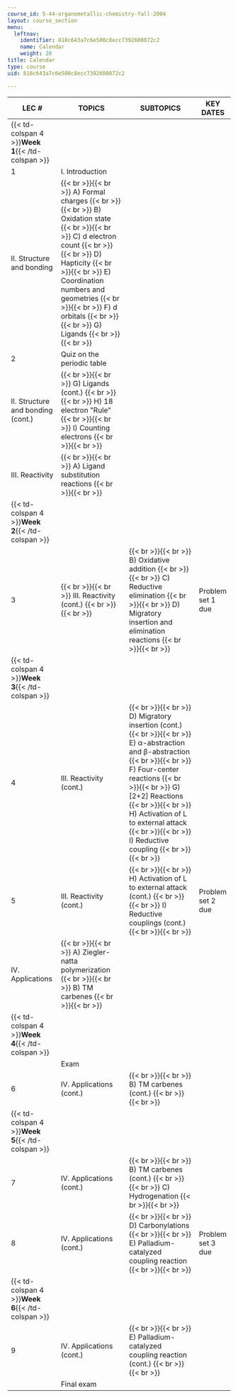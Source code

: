```yaml
---
course_id: 5-44-organometallic-chemistry-fall-2004
layout: course_section
menu:
  leftnav:
    identifier: 818c643a7c6e500c8ecc7392608072c2
    name: Calendar
    weight: 20
title: Calendar
type: course
uid: 818c643a7c6e500c8ecc7392608072c2

---
```


| LEC # | TOPICS | SUBTOPICS | KEY DATES |
| --- | --- | --- | --- |
| {{< td-colspan 4 >}}**Week 1**{{< /td-colspan >}} ||||
| 1 | I. Introduction |  |  |
| II. Structure and bonding |  {{< br >}}{{< br >}} A) Formal charges {{< br >}}{{< br >}} B) Oxidation state {{< br >}}{{< br >}} C) d electron count {{< br >}}{{< br >}} D) Hapticity {{< br >}}{{< br >}} E) Coordination numbers and geometries {{< br >}}{{< br >}} F) d orbitals {{< br >}}{{< br >}} G) Ligands {{< br >}}{{< br >}}  |
| 2 | Quiz on the periodic table |  |  |
| II. Structure and bonding (cont.) |  {{< br >}}{{< br >}} G) Ligands (cont.) {{< br >}}{{< br >}} H) 18 electron "Rule" {{< br >}}{{< br >}} I) Counting electrons {{< br >}}{{< br >}}  |
| III. Reactivity |  {{< br >}}{{< br >}} A) Ligand substitution reactions {{< br >}}{{< br >}}  |
| {{< td-colspan 4 >}}**Week 2**{{< /td-colspan >}} ||||
| 3 |  {{< br >}}{{< br >}} III. Reactivity (cont.) {{< br >}}{{< br >}}  |  {{< br >}}{{< br >}} B) Oxidative addition {{< br >}}{{< br >}} C) Reductive elimination {{< br >}}{{< br >}} D) Migratory insertion and elimination reactions {{< br >}}{{< br >}}  | Problem set 1 due |
| {{< td-colspan 4 >}}**Week 3**{{< /td-colspan >}} ||||
| 4 | III. Reactivity (cont.) |  {{< br >}}{{< br >}} D) Migratory insertion (cont.) {{< br >}}{{< br >}} E) α-abstraction and β-abstraction {{< br >}}{{< br >}} F) Four-center reactions {{< br >}}{{< br >}} G) \[2+2\] Reactions {{< br >}}{{< br >}} H) Activation of L to external attack {{< br >}}{{< br >}} I) Reductive coupling {{< br >}}{{< br >}}  |  |
| 5 | III. Reactivity (cont.) |  {{< br >}}{{< br >}} H) Activation of L to external attack (cont.) {{< br >}}{{< br >}} I) Reductive couplings (cont.) {{< br >}}{{< br >}}  | Problem set 2 due |
| IV. Applications |  {{< br >}}{{< br >}} A) Ziegler-natta polymerization {{< br >}}{{< br >}} B) TM carbenes {{< br >}}{{< br >}}  |
| {{< td-colspan 4 >}}**Week 4**{{< /td-colspan >}} ||||
|  | Exam |  |  |
| 6 | IV. Applications (cont.) |  {{< br >}}{{< br >}} B) TM carbenes (cont.) {{< br >}}{{< br >}}  |  |
| {{< td-colspan 4 >}}**Week 5**{{< /td-colspan >}} ||||
| 7 | IV. Applications (cont.) |  {{< br >}}{{< br >}} B) TM carbenes (cont.) {{< br >}}{{< br >}} C) Hydrogenation {{< br >}}{{< br >}}  |  |
| 8 | IV. Applications (cont.) |  {{< br >}}{{< br >}} D) Carbonylations {{< br >}}{{< br >}} E) Palladium-catalyzed coupling reaction {{< br >}}{{< br >}}  | Problem set 3 due |
| {{< td-colspan 4 >}}**Week 6**{{< /td-colspan >}} ||||
| 9 | IV. Applications (cont.) |  {{< br >}}{{< br >}} E) Palladium-catalyzed coupling reaction (cont.) {{< br >}}{{< br >}}  |  |
|  | Final exam |  |